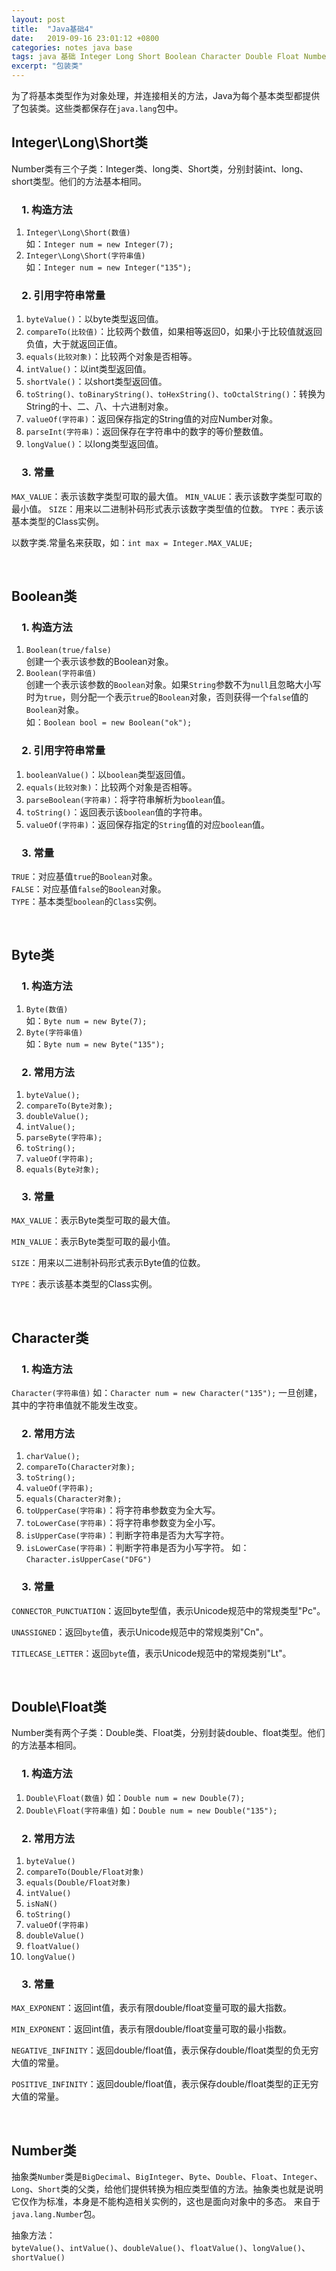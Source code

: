 ```yaml
---
layout: post
title:  "Java基础4"
date:   2019-09-16 23:01:12 +0800
categories: notes java base
tags: java 基础 Integer Long Short Boolean Character Double Float Number
excerpt: "包装类"
---
```


为了将基本类型作为对象处理，并连接相关的方法，Java为每个基本类型都提供了包装类。这些类都保存在`java.lang`包中。

## Integer\Long\Short类

Number类有三个子类：Integer类、long类、Short类，分别封装int、long、short类型。他们的方法基本相同。

### &emsp;1. 构造方法

1. `Integer\Long\Short(数值)`  
如：`Integer num = new Integer(7);`  
2. `Integer\Long\Short(字符串值)`  
如：`Integer num = new Integer("135");`  

### &emsp;2. 引用字符串常量

1. `byteValue()`：以byte类型返回值。
2. `compareTo(比较值)`：比较两个数值，如果相等返回0，如果小于比较值就返回负值，大于就返回正值。
3. `equals(比较对象)`：比较两个对象是否相等。
4. `intValue()`：以int类型返回值。
5. `shortVale()`：以short类型返回值。
6. `toString()、toBinaryString()、toHexString()、toOctalString()`：转换为String的十、二、八、十六进制对象。  
7. `valueOf(字符串)`：返回保存指定的String值的对应Number对象。
8. `parseInt(字符串)`：返回保存在字符串中的数字的等价整数值。
9. `longValue()`：以long类型返回值。

### &emsp;3. 常量

`MAX_VALUE`：表示该数字类型可取的最大值。
`MIN_VALUE`：表示该数字类型可取的最小值。
`SIZE`：用来以二进制补码形式表示该数字类型值的位数。
`TYPE`：表示该基本类型的Class实例。

以数字类.常量名来获取，如：`int max = Integer.MAX_VALUE;`

&emsp;

## Boolean类

### &emsp;1. 构造方法

1. `Boolean(true/false)`  
创建一个表示该参数的Boolean对象。
2. `Boolean(字符串值)`  
创建一个表示该参数的`Boolean`对象。如果`String`参数不为`null`且忽略大小写时为`true`，则分配一个表示`true`的`Boolean`对象，否则获得一个`false`值的`Boolean`对象。  
如：`Boolean bool = new Boolean("ok");`

### &emsp;2. 引用字符串常量

1. `booleanValue()`：以`boolean`类型返回值。
2. `equals(比较对象)`：比较两个对象是否相等。
3. `parseBoolean(字符串)`：将字符串解析为`boolean`值。
4. `toString()`：返回表示该`boolean`值的字符串。
5. `valueOf(字符串)`：返回保存指定的`String`值的对应`boolean`值。

### &emsp;3. 常量

`TRUE`：对应基值`true`的`Boolean`对象。  
`FALSE`：对应基值`false`的`Boolean`对象。  
`TYPE`：基本类型`boolean`的`Class`实例。  

&emsp;

## Byte类

### &emsp;1. 构造方法

1. `Byte(数值)`  
如：`Byte num = new Byte(7);`
2. `Byte(字符串值)`  
如：`Byte num = new Byte("135");`

### &emsp;2. 常用方法

1. `byteValue();`
2. `compareTo(Byte对象);`
3. `doubleValue();`
4. `intValue();`
5. `parseByte(字符串);`
6. `toString();`
7. `valueOf(字符串);`
8. `equals(Byte对象);`

### &emsp;3. 常量

`MAX_VALUE`：表示Byte类型可取的最大值。

`MIN_VALUE`：表示Byte类型可取的最小值。

`SIZE`：用来以二进制补码形式表示Byte值的位数。

`TYPE`：表示该基本类型的Class实例。

&emsp;

## Character类

### &emsp;1. 构造方法

`Character(字符串值)`
如：`Character num = new Character("135");`
一旦创建，其中的字符串值就不能发生改变。

### &emsp;2. 常用方法

1. `charValue();`
2. `compareTo(Character对象);`
3. `toString();`
4. `valueOf(字符串);`
5. `equals(Character对象);`
6. `toUpperCase(字符串)`：将字符串参数变为全大写。
7. `toLowerCase(字符串)`：将字符串参数变为全小写。
8. `isUpperCase(字符串)`：判断字符串是否为大写字符。
9. `isLowerCase(字符串)`：判断字符串是否为小写字符。
如：`Character.isUpperCase("DFG")`

### &emsp;3. 常量

`CONNECTOR_PUNCTUATION`：返回byte型值，表示Unicode规范中的常规类型"Pc"。

`UNASSIGNED`：返回`byte`值，表示Unicode规范中的常规类别"Cn"。

`TITLECASE_LETTER`：返回`byte`值，表示Unicode规范中的常规类别"Lt"。

&emsp;

## Double\Float类

Number类有两个子类：Double类、Float类，分别封装double、float类型。他们的方法基本相同。

### &emsp;1. 构造方法

1. `Double\Float(数值)`
如：`Double num = new Double(7);`
2. `Double\Float(字符串值)`
如：`Double num = new Double("135");`

### &emsp;2. 常用方法

1. `byteValue()`
2. `compareTo(Double/Float对象)`
3. `equals(Double/Float对象)`
4. `intValue()`
5. `isNaN()`
6. `toString()`
7. `valueOf(字符串)`
8. `doubleValue()`
9. `floatValue()`
10. `longValue()`

### &emsp;3. 常量

`MAX_EXPONENT`：返回int值，表示有限double/float变量可取的最大指数。

`MIN_EXPONENT`：返回int值，表示有限double/float变量可取的最小指数。

`NEGATIVE_INFINITY`：返回double/float值，表示保存double/float类型的负无穷大值的常量。

`POSITIVE_INFINITY`：返回double/float值，表示保存double/float类型的正无穷大值的常量。

&emsp;

## Number类

抽象类`Number`类是`BigDecimal`、`BigInteger`、`Byte`、`Double`、`Float`、`Integer`、`Long`、`Short`类的父类，给他们提供转换为相应类型值的方法。抽象类也就是说明它仅作为标准，本身是不能构造相关实例的，这也是面向对象中的多态。
来自于`java.lang.Number`包。

抽象方法：  
`byteValue()`、`intValue()`、`doubleValue()`、`floatValue()`、`longValue()`、`shortValue()`
